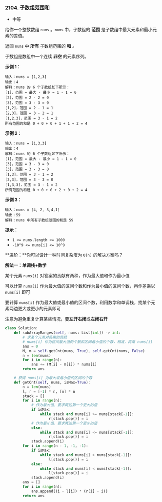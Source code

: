 ### [2104. 子数组范围和](https://leetcode.cn/problems/sum-of-subarray-ranges/)

- 中等

给你一个整数数组 `nums` 。`nums` 中，子数组的 **范围** 是子数组中最大元素和最小元素的差值。

返回 `nums` 中 **所有** 子数组范围的 **和** *。*

子数组是数组中一个连续 **非空** 的元素序列。

**示例 1：**

```
输入：nums = [1,2,3]
输出：4
解释：nums 的 6 个子数组如下所示：
[1]，范围 = 最大 - 最小 = 1 - 1 = 0 
[2]，范围 = 2 - 2 = 0
[3]，范围 = 3 - 3 = 0
[1,2]，范围 = 2 - 1 = 1
[2,3]，范围 = 3 - 2 = 1
[1,2,3]，范围 = 3 - 1 = 2
所有范围的和是 0 + 0 + 0 + 1 + 1 + 2 = 4
```

**示例 2：**

```
输入：nums = [1,3,3]
输出：4
解释：nums 的 6 个子数组如下所示：
[1]，范围 = 最大 - 最小 = 1 - 1 = 0
[3]，范围 = 3 - 3 = 0
[3]，范围 = 3 - 3 = 0
[1,3]，范围 = 3 - 1 = 2
[3,3]，范围 = 3 - 3 = 0
[1,3,3]，范围 = 3 - 1 = 2
所有范围的和是 0 + 0 + 0 + 2 + 0 + 2 = 4
```

**示例 3：**

```
输入：nums = [4,-2,-3,4,1]
输出：59
解释：nums 中所有子数组范围的和是 59
```

**提示：**

- `1 <= nums.length <= 1000`
- `-10^9 <= nums[i] <= 10^9`

**进阶：**你可以设计一种时间复杂度为 `O(n)` 的解决方案吗？

**解法一：单调栈+数学**

某个元素 `nums[i]` 对答案的贡献有两种，作为最大值和作为最小值

可以计算 `nums[i]` 作为最大值的区间个数和作为最小值的区间个数，再作差乘以 `nums[i]` 即可

要计算 `nums[i]` 作为最大值或最小值的区间个数，利用数学和单调栈，找某个元素两边更大或更小的元素即可

注意为避免重复计算某些情况，要**左开右闭**或**左闭右开**

```python
class Solution:
    def subArrayRanges(self, nums: List[int]) -> int:
        # 求某个元素对答案的贡献
        # nums[i] 作为区间最大值的个数和区间最小值的个数，相减，再乘 nums[i]
        ans = 0
        M, m = self.getCnt(nums, True), self.getCnt(nums, False)
        n = len(nums)
        for i in range(n):
            ans += (M[i] - m[i]) * nums[i]
        return ans

    # 获得 nums[i] 为最大或最小值的区间的个数
    def getCnt(self, nums, isMax=True):
        n = len(nums)
        l, r = [-1] * n, [n] * n
        stack = []
        for i in range(n):
            # 作为最大值，要求两边第一个更大的值
            if isMax:
                while stack and nums[i] >= nums[stack[-1]]:
                    r[stack.pop()] = i
            # 作为最小值，要求两边第一个更小的值
            else:
                while stack and nums[i] <= nums[stack[-1]]:
                    r[stack.pop()] = i
            stack.append(i)
        for i in range(n - 1, -1, -1):
            if isMax:
                while stack and nums[i] > nums[stack[-1]]:
                    l[stack.pop()] = i
            else:
                while stack and nums[i] < nums[stack[-1]]:
                    l[stack.pop()] = i
            stack.append(i)
        ans = []
        for i in range(n):
            ans.append((i - l[i]) * (r[i] - i))
        return ans
```

